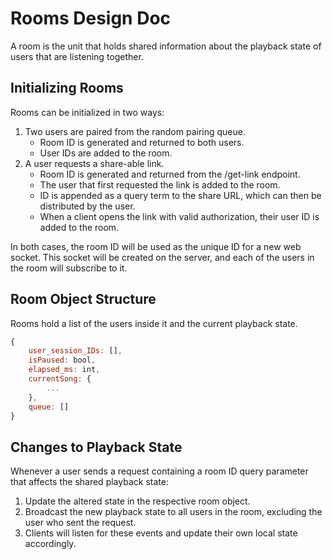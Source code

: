 # Rooms Design Doc

A room is the unit that holds shared information about the playback state of users that are listening together.

## Initializing Rooms
Rooms can be initialized in two ways:

1. Two users are paired from the random pairing queue. 
    - Room ID is generated and returned to both users.
    - User IDs are added to the room.
2. A user requests a share-able link.
    - Room ID is generated and returned from the /get-link endpoint.
    - The user that first requested the link is added to the room.
    - ID is appended as a query term to the share URL, which can then be distributed by the user.
    - When a client opens the link with valid authorization, their user ID is added to the room.

In both cases, the room ID will be used as the unique ID for a new web socket. This socket will be created on the server, and each of the users in the room will subscribe to it.

## Room Object Structure
Rooms hold a list of the users inside it and the current playback state.
``` js
{
    user_session_IDs: [],
    isPaused: bool,
    elapsed_ms: int,
    currentSong: {
        ...
    },
    queue: []
}
```
## Changes to Playback State
Whenever a user sends a request containing a room ID query parameter that affects the shared playback state:

1. Update the altered state in the respective room object.
2. Broadcast the new playback state to all users in the room, excluding the user who sent the request.
3. Clients will listen for these events and update their own local state accordingly.